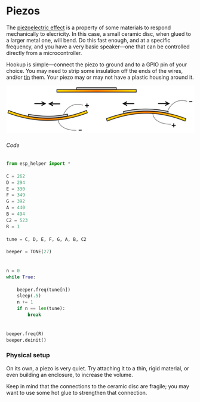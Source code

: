 # Piezos

The [piezoelectric effect](https://en.wikipedia.org/wiki/Piezoelectricity) is a property of some materials to respond mechanically to elecricity. In this case, a small ceramic disc, when glued to a larger metal one, will bend. Do this fast enough, and at a specific frequency, and you have a very basic speaker—one that can be controlled directly from a microcontroller.

Hookup is simple—connect the piezo to ground and to a GPIO pin of your choice. You may need to strip some insulation off the ends of the wires, and/or [tin](soldering.md#tinning) them. Your piezo may or may not have a plastic housing around it.

![](img/piezo_bend.png)



###### Code

```py
from esp_helper import *

C = 262
D = 294
E = 330
F = 349
G = 392
A = 440
B = 494
C2 = 523
R = 1

tune = C, D, E, F, G, A, B, C2

beeper = TONE(27)


n = 0
while True:

    beeper.freq(tune[n])
    sleep(.5)    
    n += 1
    if n == len(tune):
        break
    

beeper.freq(R)
beeper.deinit()

```



### Physical setup

On its own, a piezo is very quiet. Try attaching it to a thin, rigid material, or even building an enclosure, to increase the volume.

Keep in mind that the connections to the ceramic disc are fragile; you may want to use some hot glue to strengthen that connection.